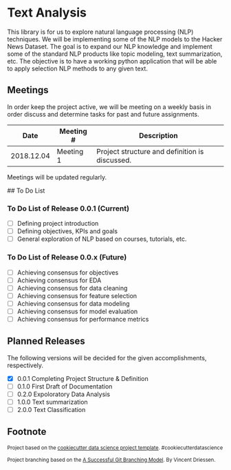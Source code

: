 # Text Analysis

This library is for us to explore natural language processing (NLP) techniques. We will be implementing some of the NLP models to the Hacker News Dataset. The goal is to expand our NLP knowledge and implement some of the standard NLP products like topic modeling, text summarization, etc. The objective is to have a working python application that will be able to apply selection NLP methods to any given text.

## Meetings

In order keep the project active, we will be meeting on a weekly basis in order discuss and determine tasks for past and future assignments.

| Date | Meeting # | Description |
| --- | ----------- | -------------------------------- |
| 2018.12.04 | Meeting 1 | Project structure and definition is discussed. |

Meetings will be updated regularly.

## To Do List

### To Do List of Release 0.0.1 (Current)

- [ ] Defining project introduction
- [ ] Defining objectives, KPIs and goals
- [ ] General exploration of NLP based on courses, tutorials, etc.

### To Do List of Release 0.0.x (Future)

- [ ] Achieving consensus for objectives
- [ ] Achieving consensus for EDA
- [ ] Achieving consensus for data cleaning
- [ ] Achieving consensus for feature selection
- [ ] Achieving consensus for data modeling
- [ ] Achieving consensus for model evaluation
- [ ] Achieving consensus for performance metrics

## Planned Releases

The following versions will be decided for the given accomplishments, respectively.

- [x] 0.0.1 Completing Project Structure & Definition
- [ ] 0.1.0 First Draft of Documentation
- [ ] 0.2.0 Expoloratory Data Analysis
- [ ] 1.0.0 Text summarization
- [ ] 2.0.0 Text Classification

## Footnote

<p><small>Project based on the <a target="_blank" href="https://drivendata.github.io/cookiecutter-data-science/">cookiecutter data science project template</a>. #cookiecutterdatascience</small></p>
<p><small>Project branching based on the <a target="_blank" href="https://nvie.com/posts/a-successful-git-branching-model/">A Successful Git Branching Model</a>. By Vincent Driessen.</small></p>
